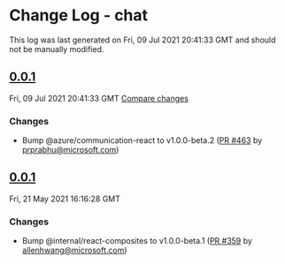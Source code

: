 # Change Log - chat

This log was last generated on Fri, 09 Jul 2021 20:41:33 GMT and should not be manually modified.

<!-- Start content -->

## [0.0.1](https://github.com/azure/communication-ui-library/tree/chat_v0.0.1)

Fri, 09 Jul 2021 20:41:33 GMT 
[Compare changes](https://github.com/azure/communication-ui-library/compare/chat_v0.0.1..chat_v0.0.1)

### Changes

- Bump @azure/communication-react to v1.0.0-beta.2 ([PR #463](https://github.com/azure/communication-ui-library/pull/463) by prprabhu@microsoft.com)

## [0.0.1](https://github.com/azure/communication-ui-library/tree/chat_v0.0.1)

Fri, 21 May 2021 16:16:28 GMT

### Changes

- Bump @internal/react-composites to v1.0.0-beta.1 ([PR #359](https://github.com/azure/communication-ui-library/pull/359) by allenhwang@microsoft.com)
